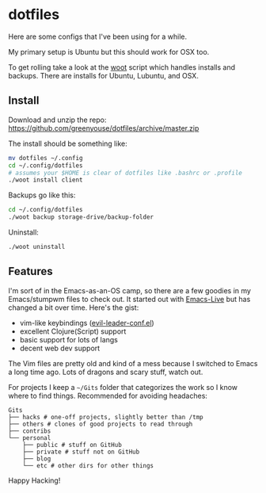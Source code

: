# dotfiles

Here are some configs that I've been using for a while.

My primary setup is Ubuntu but this should work for OSX too.

To get rolling take a look at the
[woot](https://github.com/greenyouse/dotfiles/blob/master/woot)
script which handles installs and backups. There are installs for
Ubuntu, Lubuntu, and OSX.

## Install

Download and unzip the repo:
https://github.com/greenyouse/dotfiles/archive/master.zip

The install should be something like:

```sh
mv dotfiles ~/.config
cd ~/.config/dotfiles
# assumes your $HOME is clear of dotfiles like .bashrc or .profile
./woot install client
```

Backups go like this:

```sh
cd ~/.config/dotfiles
./woot backup storage-drive/backup-folder
```

Uninstall:
```sh
./woot uninstall
```


## Features

I'm sort of in the Emacs-as-an-OS camp, so there are a few goodies in my
Emacs/stumpwm files to check out. It started out with
[Emacs-Live](https://github.com/overtone/emacs-live) but has changed a
bit over time. Here's the gist:

- vim-like keybindings ([evil-leader-conf.el](https://github.com/greenyouse/dotfiles/blob/master/.live-packs/evil/config/evil-leader-conf.el))
- excellent Clojure(Script) support
- basic support for lots of langs
- decent web dev support


The Vim files are pretty old and kind of a mess because I switched to
Emacs a long time ago. Lots of dragons and scary stuff, watch out.


For projects I keep a `~/Gits` folder that categorizes the work so I
know where to find things. Recommended for avoiding headaches:

```
Gits
├── hacks # one-off projects, slightly better than /tmp
├── others # clones of good projects to read through
├── contribs
└── personal
    ├── public # stuff on GitHub
    ├── private # stuff not on GitHub
    ├── blog
    └── etc # other dirs for other things
```

Happy Hacking!
